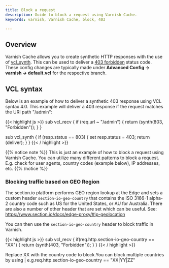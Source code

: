 ```yaml
---
title: Block a request
description: Guide to block a request using Varnish Cache.
keywords: varnish, Varnish Cache, block, 403

---
```


## Overview

Varnish Cache allows you to create synthetic HTTP responses with the use of [vcl_synth](https://varnish-cache.org/docs/trunk/users-guide/vcl-built-in-subs.html#vcl-synth). This can be used to deliver a [403 forbidden](https://developer.mozilla.org/en-US/docs/Web/HTTP/Status/403) status code. These config changes are typically made under **Advanced Config -> varnish -> default.vcl** for the respective branch.

## VCL syntax

Below is an example of how to deliver a synthetic 403 response using VCL syntax 4.0. This example will deliver a 403 response if the request matches the URI path "/admin":

{{< highlight js >}}
sub vcl_recv {
    if (req.url ~ "/admin") {
        return (synth(803, "Forbidden"));
    }
}

sub vcl_synth {
    if (resp.status == 803) {
        set resp.status = 403;
        return (deliver);
    }
}
{{< / highlight >}}

{{% notice note %}}
This is just an example of how to block a request using Varnish Cache. You can utilize many different patterns to block a request. E.g. check for user agents, country codes (example below), IP addresses, etc.
{{% /notice %}}

### Blocking traffic based on GEO Region

The section.io platform performs GEO region lookup at the Edge and sets a custom header `section-io-geo-country` that contains the ISO 3166-1 alpha-2 country code such as US for the United States, or AU for Australia. There are also a number of other header that are set which can be useful. 
See: https://www.section.io/docs/edge-proxy/#ip-geolocation 

You can then use the `section-io-geo-country` header to block traffic in Varnish.

{{< highlight js >}}
sub vcl_recv {
	if(req.http.section-io-geo-country == "XX") {
		return (synth(403, "Forbidden"));
	}
}
{{< / highlight >}}

Replace XX with the country code to block.You can block multiple countries by using | e.g.req.http.section-io-geo-country == "XX|YY|ZZ"

